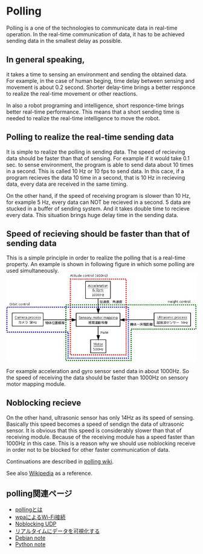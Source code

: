 # Polling

Polling is a one of the technologies to communicate data in real-time operation. 
In the real-time communication of data, it has to be achieved sending data in the smallest delay as possible.

## In general speaking, 
it takes a time to sensing an environment and sending the obtained data.
For example, in the case of human beging, time delay between sensing and movement
is about 0.2 second.
Shorter delay-time brings a better responce to realize the real-time movement or other reactions.

In also a robot programing and intelligence, short responce-time brings better real-time performance.
This means that a short sending time is needed to realize the real-time intelligence to move the robot.

## Polling to realize the real-time sending data
It is simple to realize the polling in sending data.
The speed of recieving data should be faster than that of sensing.
For example if it would take 0.1 sec. to sense environment, the program is able to send data
about 10 times in a second.
This is called 10 Hz or 10 fps to send data.
In this cace, if a program recieves the data 10 time in a second, that is 10 Hz in recieving data,
every data are received in the same timing.

On the other hand, if the speed of receiving program is slower than 10 Hz, for example 5 Hz,
every data can NOT be recieved in a second.
5 data are stucked in a buffer of sending system.
And it takes double time to recieve every data.
This situation brings huge delay time in the sending data.

## Speed of recieving should be faster than that of sending data
This is a simple principle in order to realize the polling that is a real-time property.
An example is shown in following figure in which some polling are used simultaneously.
![corabo2](https://github.com/HondaLab/polling/blob/master/corabo2.jpeg)

For example acceleration and gyro sensor send data in about 1000Hz.
So the speed of receiving the data should be faster than 1000Hz on sensory motor mapping module.

## Noblocking recieve 
On the other hand, ultrasonic sensor has only 14Hz as its speed of sensing.
Basically this speed becomes a speed of sendign the data of ultrasonic sensor.
It is obvious that this speed is considerably slower than that of receiving module.
Because of the receiving module has a speed faster than 1000Hz in this case.
This is a reason why we should use noblocking receive in order not to be blocked
for other faster communication of data.

Continuations are described in [polling wiki](https://github.com/HondaLab/polling/wiki).


See also [Wikipedia](https://en.wikipedia.org/wiki/Polling_(computer_science)) as a reference.

## polling関連ページ

* [pollingとは](https://github.com/HondaLab/polling/blob/master/README.md)
* [wpaによるWi-Fi接続](https://github.com/HondaLab/Robot-Intelligence/wiki/wifi%E3%81%AE%E8%A8%AD%E5%AE%9A)
* [Noblocking UDP](https://github.com/HondaLab/Robot-Intelligence/wiki/Python%E3%81%A7socket%E9%80%9A%E4%BF%A1%E3%81%99%E3%82%8B)
* [リアルタイムにデータを可視化する](リアルタイムにデータを可視化する)
* [Debian note](https://github.com/HondaLab/Robot-Intelligence/wiki/Debian-note)
* [Python note](https://github.com/HondaLab/Robot-Intelligence/wiki/Python-note)

